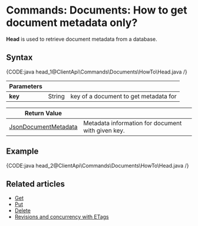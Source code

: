 # Commands: Documents: How to get document metadata only?

**Head** is used to retrieve document metadata from a database.

## Syntax

{CODE:java head_1@ClientApi\Commands\Documents\HowTo\Head.java /}

| Parameters | | |
| ------------- | ------------- | ----- |
| **key** | String | key of a document to get metadata for |

| Return Value | |
| ------------- | ----- |
| [JsonDocumentMetadata](../../../../glossary/json-document-metadata) | Metadata information for document with given key. |

## Example

{CODE:java head_2@ClientApi\Commands\Documents\HowTo\Head.java /}

## Related articles

- [Get](../../../../client-api/commands/documents/get)  
- [Put](../../../../client-api/commands/documents/put)  
- [Delete](../../../../client-api/commands/documents/delete)  
- [Revisions and concurrency with ETags](../../../../client-api/concurrency/revisions-and-concurrency-with-etags)   

